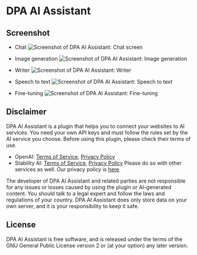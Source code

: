 # DPA AI Assistant

## Screenshot

- Chat
  ![Screenshot of DPA AI Assistant: Chat screen](https://github.com/DigiPressApps/dpa-ai-assistant/assets/170507235/b332aadd-6966-42b4-bc44-55068f0ebf5e)

- Image generation
  ![Screenshot of DPA AI Assistant: Image generation](https://github.com/DigiPressApps/dpa-ai-assistant/assets/170507235/5af5dc54-5cd5-44a9-ad96-c14e81f1399e)

- Writer
  ![Screenshot of DPA AI Assistant: Writer](https://github.com/DigiPressApps/dpa-ai-assistant/assets/170507235/63f9abc8-f58e-4ca6-a567-58399165555e)

- Speech to text
  ![Screenshot of DPA AI Assistant: Speech to text](https://github.com/DigiPressApps/dpa-ai-assistant/assets/170507235/83d9eac1-36a7-4026-acb9-98485a0c5535)

- Fine-tuning
  ![Screenshot of DPA AI Assistant: Fine-tuning](https://github.com/DigiPressApps/dpa-ai-assistant/assets/170507235/75ad4675-bf12-4d59-bcf2-2da017c584bf)

## Disclaimer

DPA AI Assistant is a plugin that helps you to connect your websites to AI services. You need your own API keys and must follow the rules set by the AI service you choose. Before using this plugin, please check their terms of use.

- OpenAI: [Terms of Service](https://openai.com/terms/), [Privacy Policy](https://openai.com/privacy/)
- Stability AI: [Terms of Service](https://platform.stability.ai/legal/terms-of-service), [Privacy Policy](https://stability.ai/privacy-policy)
  Please do so with other services as well. Our privacy policy is [here](https://dpapps.net/privacy-policy/).

The developer of DPA AI Assistant and related parties are not responsible for any issues or losses caused by using the plugin or AI-generated content. You should talk to a legal expert and follow the laws and regulations of your country. DPA AI Assistant does only store data on your own server, and it is your responsibility to keep it safe.

## License

DPA AI Assistant is free software, and is released under the terms of the GNU General Public License version 2 or (at your option) any later version.
